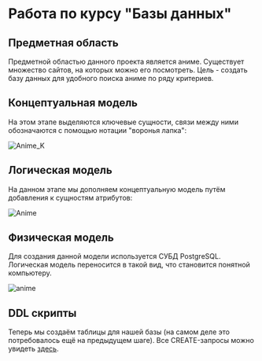 # Работа по курсу "Базы данных"
## Предметная область
Предметной областью данного проекта является аниме. Существует множество сайтов, на которых можно его посмотреть. Цель - создать базу данных для удобного поиска аниме по ряду критериев.
## Концептуальная модель
На этом этапе выделяются ключевые сущности, связи между ними обозначаются с помощью нотации "воронья лапка":

![Anime_K](https://user-images.githubusercontent.com/55049564/118163855-2149a500-b42b-11eb-99c4-10fea079511a.jpg)
## Логическая модель
На данном этапе мы дополняем концептуальную модель путём добавления к сущностям атрибутов:

![Anime](https://user-images.githubusercontent.com/55049564/118159304-88645b00-b425-11eb-8b0e-7a7fad0fe9f5.jpg)
## Физическая модель
Для создания данной модели используется СУБД PostgreSQL. Логическая модель переносится в такой вид, что становится понятной компьютеру.

![anime](https://user-images.githubusercontent.com/55049564/118159486-bb0e5380-b425-11eb-8a2c-21256f622f56.png)
## DDL скрипты
Теперь мы создаём таблицы для нашей базы (на самом деле это потребовалось ещё на предыдущем шаге). Все CREATE-запросы можно увидеть [здесь](https://github.com/KatalinaE/DB2021_anime/tree/main/DDL).
